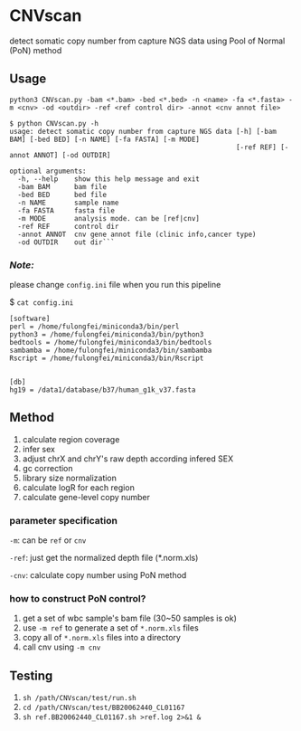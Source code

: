 # CNVscan
detect somatic copy number from capture NGS data using Pool of Normal (PoN) method

## Usage
`python3 CNVscan.py -bam <*.bam> -bed <*.bed> -n <name> -fa <*.fasta> -m <cnv> -od <outdir> -ref <ref control dir> -annot <cnv annot file>`



```
$ python CNVscan.py -h
usage: detect somatic copy number from capture NGS data [-h] [-bam BAM] [-bed BED] [-n NAME] [-fa FASTA] [-m MODE]
                                                        [-ref REF] [-annot ANNOT] [-od OUTDIR]

optional arguments:
  -h, --help    show this help message and exit
  -bam BAM      bam file
  -bed BED      bed file
  -n NAME       sample name
  -fa FASTA     fasta file
  -m MODE       analysis mode. can be [ref|cnv]
  -ref REF      control dir
  -annot ANNOT  cnv gene annot file (clinic info,cancer type)
  -od OUTDIR    out dir```
```

### *Note:*
please change `config.ini` file when you run this pipeline


$ `cat config.ini`

```
[software]
perl = /home/fulongfei/miniconda3/bin/perl
python3 = /home/fulongfei/miniconda3/bin/python3
bedtools = /home/fulongfei/miniconda3/bin/bedtools
sambamba = /home/fulongfei/miniconda3/bin/sambamba
Rscript = /home/fulongfei/miniconda3/bin/Rscript


[db]
hg19 = /data1/database/b37/human_g1k_v37.fasta
```


## Method
1. calculate region coverage
2. infer sex
3. adjust chrX and chrY's raw depth according infered SEX
4. gc correction
5. library size normalization
6. calculate logR for each region
7. calculate gene-level copy number


### parameter specification
`-m`: can be `ref` or `cnv`

`-ref`: just get the normalized depth file (*.norm.xls)

`-cnv`: calculate copy number using PoN method

### how to construct PoN control?
1. get a set of wbc sample's bam file (30~50 samples is ok)
2. use `-m ref` to generate a set of `*.norm.xls` files
3. copy all of `*.norm.xls` files into a directory
4. call cnv using `-m cnv`


## Testing

1. `sh /path/CNVscan/test/run.sh`
2. `cd /path/CNVscan/test/BB20062440_CL01167`
3. `sh ref.BB20062440_CL01167.sh >ref.log 2>&1 &`






